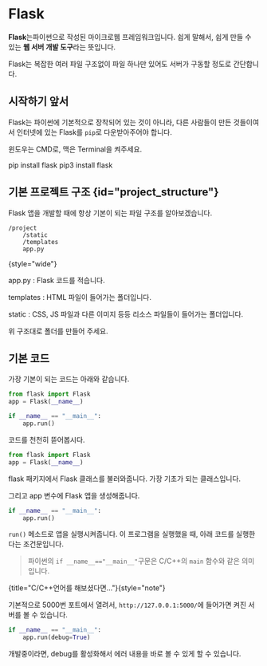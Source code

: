# Flask

**Flask**는파이썬으로 작성된 마이크로웹 프레임워크입니다.
쉽게 말해서, 쉽게 만들 수 있는 **웹 서버 개발 도구**라는 뜻입니다.

Flask는 복잡한 여러 파일 구조없이 파일 하나만 있어도 서버가 구동할 정도로 간단합니다.

## 시작하기 앞서

Flask는 파이썬에 기본적으로 장착되어 있는 것이 아니라, 
다른 사람들이 만든 것들이여서 인터넷에 있는 Flask를 `pip`로 다운받아주어야 합니다.

윈도우는 CMD로, 맥은 Terminal을 켜주세요.

<tabs>
<tab title="Windows">
<code-block>pip install flask</code-block>
</tab>
<tab title="Mac">
<code-block>pip3 install flask</code-block>
</tab>
</tabs>

## 기본 프로젝트 구조 {id="project_structure"}

Flask 앱을 개발할 때에 항상 기본이 되는 파일 구조를 알아보겠습니다.

```
/project
	/static
	/templates
	app.py
```

{style="wide"}

app.py
: Flask 코드를 적습니다. 

templates
: HTML 파일이 들어가는 폴더입니다.

static
: CSS, JS 파일과 다른 이미지 등등 리소스 파일들이 들어가는 폴더입니다.

위 구조대로 폴더를 만들어 주세요.

## 기본 코드
가장 기본이 되는 코드는 아래와 같습니다.
```python
from flask import Flask
app = Flask(__name__)

if __name__ == "__main__":
    app.run()
```

코드를 천천히 뜯어봅시다.

```python
from flask import Flask
app = Flask(__name__)
```
flask 패키지에서 Flask 클래스를 불러와줍니다. 가장 기초가 되는 클래스입니다.

그리고 app 변수에 Flask 앱을 생성해줍니다.

```python
if __name__ == "__main__":
	app.run()
```
`run()` 메소드로 앱을 실행시켜줍니다. 이 프로그램을 실행했을 때, 아래 코드를 실행한다는 조건문입니다.

> 파이썬의 `if __name__=="__main__"`구문은
> C/C++의 `main` 함수와 같은 의미입니다.

{title="C/C++언어를 해보셨다면..."}{style="note"}

기본적으로 5000번 포트에서 열려서, `http://127.0.0.1:5000/`에 들어가면 켜진 서버를 볼 수 있습니다.

```python
if __name__ == "__main__":
	app.run(debug=True)
```
개발중이라면, debug를 활성화해서 에러 내용을 바로 볼 수 있게 할 수 있습니다.
